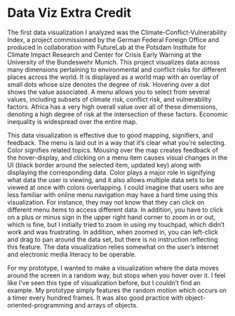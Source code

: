 # Data Viz Extra Credit


The first data visualization I analyzed was the Climate-Conflict-Vulnerability Index, a project commissioned by the German Federal Foreign Office and produced in collaboration with FutureLab at the Potsdam Institute for Climate Impact Research and Center for Crisis Early Warning at the University of the Bundeswehr Munich. This project visualizes data across many dimensions pertaining to environmental and conflict risks for different places across the world. It is displayed as a world map with an overlay of small dots whose size denotes the degree of risk. Hovering over a dot shows the value associated. A menu allows you to select from several values, including subsets of climate risk, conflict risk, and vulnerability factors. Africa has a very high overall value over all of these dimensions, denoting a high degree of risk at the intersection of these factors. Economic inequality is widespread over the entire map. 

This data visualization is effective due to good mapping, signifiers, and feedback. The menu is laid out in a way that it’s clear what you’re selecting. Color signifies related topics. Mousing over the map creates feedback of the hover-display, and clicking on a menu item causes visual changes in the UI (black border around the selected item, updated key) along with displaying the corresponding data. Color plays a major role in signifying what data the user is viewing, and it also allows multiple data sets to be viewed at once with colors overlapping. I could imagine that users who are less familiar with online menu navigation may have a hard time using this visualization. For instance, they may not know that they can click on different menu items to access different data. In addition, you have to click on a plus or minus sign in the upper right  hand corner to zoom in or out, which is fine, but I initially tried to zoom in using my touchpad, which didn’t work and was frustrating. In addition, when zoomed in, you can left-click and drag to pan around the data set, but there is no instruction reflecting this feature. The data visualization relies somewhat on the user’s internet and electronic media literacy to be operable.

For my prototype, I wanted to make a visualization  where the data moves around the screen in a random way, but stops when you hover over it. I feel like I’ve seen this type of visualization before, but I couldn’t find an example. My prototype simply features the random motion which occurs on a timer every hundred frames. It was also good practice with object-oriented-programming and arrays of objects.
